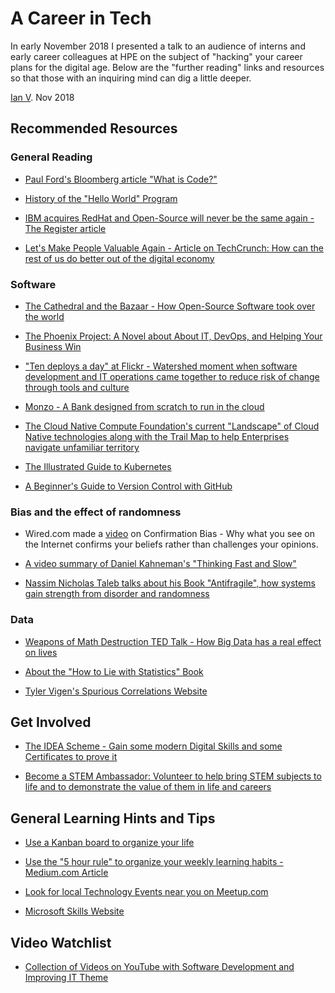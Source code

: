 # A Career in Tech #

In early November 2018 I presented a talk to an audience of interns and early career colleagues at HPE on the subject of "hacking" your career plans for the digital age. Below are the "further reading" links and resources so that those with an inquiring mind can dig a little deeper.

[Ian V](https://twitter.com/2techie4me). Nov 2018

## Recommended Resources ##

### General Reading ###

* [Paul Ford's Bloomberg article "What is Code?"](https://www.bloomberg.com/graphics/2015-paul-ford-what-is-code/)

* [History of the "Hello World" Program](https://en.wikipedia.org/wiki/%22Hello,_World!%22_program)

* [IBM acquires RedHat and Open-Source will never be the same again - The Register article](https://www.theregister.co.uk/2018/10/28/ibm_redhat_acquisition/)

* [Let's Make People Valuable Again - Article on TechCrunch: How can the rest of us do better out of the digital economy](https://techcrunch.com/2018/11/04/make-people-valuable-again/)

### Software ###

* [The Cathedral and the Bazaar - How Open-Source Software took over the world](https://www.safaribooksonline.com/library/view/the-cathedral/0596001088/index.html)

* [The Phoenix Project: A Novel about About IT, DevOps, and Helping Your Business Win](https://www.oreilly.com/library/view/the-phoenix-project/9781457191350/)

* ["Ten deploys a day" at Flickr - Watershed moment when software development and IT operations came together to reduce risk of change through tools and culture](https://www.youtube.com/watch?v=LdOe18KhtT4&t)  

* [Monzo - A Bank designed from scratch to run in the cloud](https://www.computing.co.uk/ctg/interview/3035496/how-monzo-leveraged-aws-and-kubernetes-to-build-an-agile-retail-bank)

* [The Cloud Native Compute Foundation's current "Landscape" of Cloud Native technologies along with the Trail Map to help Enterprises navigate unfamiliar territory](https://github.com/cncf/landscape)

* [The Illustrated Guide to Kubernetes](https://www.youtube.com/watch?v=4ht22ReBjno)

* [A Beginner's Guide to Version Control with GitHub](https://guides.github.com/activities/hello-world/)

### Bias and the effect of randomness ###

* Wired.com made a [video](http://video.wired.com/watch/how-the-internet-tricks-you-into-thinking-you-re-always-right) on Confirmation Bias - Why what you see on the Internet confirms your beliefs rather than challenges your opinions.

* [A video summary of Daniel Kahneman's "Thinking Fast and Slow"](https://www.youtube.com/watch?v=uqXVAo7dVRU)

* [Nassim Nicholas Taleb talks about his Book "Antifragile", how systems gain strength from disorder and randomness](https://www.youtube.com/watch?v=k4MhC5tcEv0)

### Data ###

* [Weapons of Math Destruction TED Talk - How Big Data has a real effect on lives](https://www.ted.com/talks/cathy_o_neil_the_era_of_blind_faith_in_big_data_must_end?language=en)

* [About the "How to Lie with Statistics" Book](https://en.wikipedia.org/wiki/How_to_Lie_with_Statistics)

* [Tyler Vigen's Spurious Correlations Website](http://tylervigen.com/spurious-correlations)

## Get Involved ##

* [The IDEA Scheme - Gain some modern Digital Skills and some Certificates to prove it](https://www.idea.org.uk/)

* [Become a STEM Ambassador: Volunteer to help bring STEM subjects to life and to demonstrate the value of them in life and careers](https://www.stem.org.uk/)

## General Learning Hints and Tips ##

* [Use a Kanban board to organize your life](https://lifehacker.com/productivity-101-how-to-use-personal-kanban-to-visuali-1687948640)

* [Use the "5 hour rule" to organize your weekly learning habits - Medium.com Article](https://medium.com/the-mission/the-5-hour-rule-if-youre-not-spending-5-hours-per-week-learning-you-re-being-irresponsible-791c3f18f5e6)

* [Look for local Technology Events near you on Meetup.com](https://www.meetup.com/find/events/tech/?allMeetups=false&radius=50&userFreeform=bracknell&mcId=c1012842&change=yes&eventFilter=mysugg)

* [Microsoft Skills Website](https://docs.microsoft.com/en-gb/learn/)

## Video Watchlist ##

* [Collection of Videos on YouTube with Software Development and Improving IT Theme](https://www.youtube.com/playlist?list=PLL8kb_z2JqF4U6nxeUUO3mnMj-yMsFnhu)
